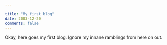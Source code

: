 ```yaml
---

title: "My first blog"
date: 2003-12-20
comments: false
---
```


Okay, here goes my first blog. Ignore my innane ramblings from here on out.

